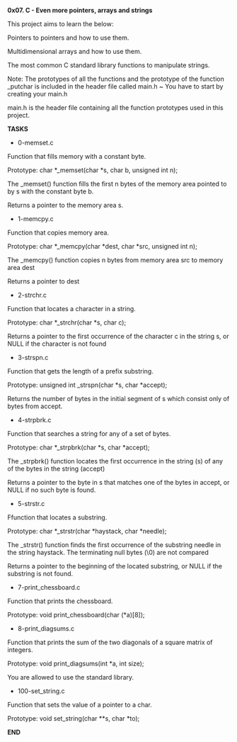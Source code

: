 **0x07. C - Even more pointers, arrays and strings**

This project aims to learn the below:

Pointers to pointers and how to use them.

Multidimensional arrays and how to use them.

The most common C standard library functions to manipulate strings.

Note: The prototypes of all the functions and the prototype of the function _putchar is included in the header file called main.h ~ You have to start by creating your main.h

main.h is the header file containing all the function prototypes used in this project.

**TASKS**

* 0-memset.c

Function that fills memory with a constant byte.

Prototype: char *_memset(char *s, char b, unsigned int n);

The _memset() function fills the first n bytes of the memory area pointed to by s with the constant byte b.

Returns a pointer to the memory area s.

* 1-memcpy.c

Function that copies memory area.

Prototype: char *_memcpy(char *dest, char *src, unsigned int n);

The _memcpy() function copies n bytes from memory area src to memory area dest

Returns a pointer to dest

* 2-strchr.c

Function that locates a character in a string.

Prototype: char *_strchr(char *s, char c);

Returns a pointer to the first occurrence of the character c in the string s, or NULL if the character is not found

* 3-strspn.c

Function that gets the length of a prefix substring.

Prototype: unsigned int _strspn(char *s, char *accept);

Returns the number of bytes in the initial segment of s which consist only of bytes from accept.

* 4-strpbrk.c

Function that searches a string for any of a set of bytes.

Prototype: char *_strpbrk(char *s, char *accept);

The _strpbrk() function locates the first occurrence in the string (s) of any of the bytes in the string (accept)

Returns a pointer to the byte in s that matches one of the bytes in accept, or NULL if no such byte is found.

* 5-strstr.c

Ffunction that locates a substring.

Prototype: char *_strstr(char *haystack, char *needle);

The _strstr() function finds the first occurrence of the substring needle in the string haystack. The terminating null bytes (\0) are not compared

Returns a pointer to the beginning of the located substring, or NULL if the substring is not found.

* 7-print_chessboard.c

Function that prints the chessboard.

Prototype: void print_chessboard(char (*a)[8]);

* 8-print_diagsums.c

Function that prints the sum of the two diagonals of a square matrix of integers.

Prototype: void print_diagsums(int *a, int size);

You are allowed to use the standard library.

* 100-set_string.c

Function that sets the value of a pointer to a char.

Prototype: void set_string(char **s, char *to);

**END**
